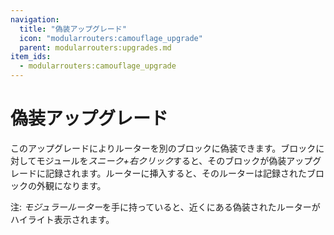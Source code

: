 ```yaml
---
navigation:
  title: "偽装アップグレード"
  icon: "modularrouters:camouflage_upgrade"
  parent: modularrouters:upgrades.md
item_ids:
  - modularrouters:camouflage_upgrade
---
```


# 偽装アップグレード

このアップグレードによりルーターを別のブロックに偽装できます。ブロックに対してモジュールを*スニーク+右クリック*すると、そのブロックが偽装アップグレードに記録されます。ルーターに挿入すると、そのルーターは記録されたブロックの外観になります。

注: *モジュラールーター*を手に持っていると、近くにある偽装されたルーターがハイライト表示されます。



<Recipe id="modularrouters:camouflage_upgrade" />

